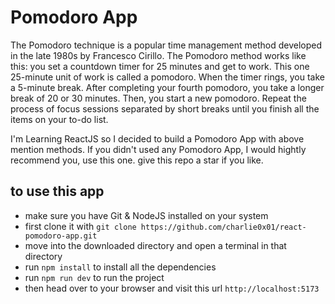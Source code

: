 # Pomodoro App
The Pomodoro technique is a popular time management method developed in the late 1980s by Francesco Cirillo. The Pomodoro method works like this: you set a countdown timer for 25 minutes and get to work. This one 25-minute unit of work is called a pomodoro. When the timer rings, you take a 5-minute break. After completing your fourth pomodoro, you take a longer break of 20 or 30 minutes. Then, you start a new pomodoro. Repeat the process of focus sessions separated by short breaks until you finish all the items on your to-do list.

I'm Learning ReactJS so I decided to build a Pomodoro App with above mention methods. If you didn't used any Pomodoro App, I would hightly recommend you, use this one. give this repo a star if you like.

## to use this app
- make sure you have Git & NodeJS installed on your system
- first clone it with  `git clone https://github.com/charlie0x01/react-pomodoro-app.git`
- move into the downloaded directory and open a terminal in that directory
- run `npm install` to install all the dependencies
- run `npm run dev` to run the project
- then head over to your browser and visit this url `http://localhost:5173`
